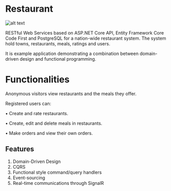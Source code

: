 # Restaurant

![alt text](https://raw.githubusercontent.com/profjordanov/restaurant/master/docs/home_page.PNG)

RESTful Web Services based on ASP.NET Core API, Entity Framework Core Code First and PostgreSQL for a nation-wide restaurant system.
The system hold towns, restaurants, meals, ratings and users. 

It is example application demonstrating a combination between domain-driven design and functional programming.

# Functionalities
Anonymous visitors view restaurants and the meals they offer.

Registered users can:

•	Create and rate restaurants.

•	Create, edit and delete meals in restaurants.

•	Make orders and view their own orders.

## Features

1. Domain-Driven Design
2. CQRS
3. Functional style command/query handlers
4. Event-sourcing
5. Real-time communications through SignalR
